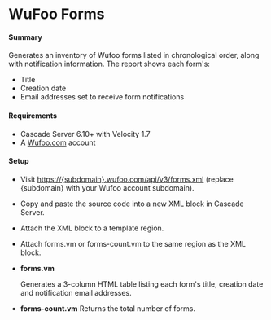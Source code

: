 # WuFoo Forms #

#### Summary ####
 Generates an inventory of Wufoo forms listed in chronological order, along with notification information.
 The report shows each form's:
* Title
* Creation date
* Email addresses set to receive form notifications

#### Requirements ####
* Cascade Server 6.10+ with Velocity 1.7
* A [Wufoo.com](http://wufoo.com) account

#### Setup ####
* Visit [https://{subdomain}.wufoo.com/api/v3/forms.xml](http://help.wufoo.com/articles/en_US/SurveyMonkeyArticleType/The-Forms-API) (replace {subdomain} with your Wufoo account subdomain).
* Copy and paste the source code into a new XML block in Cascade Server.
* Attach the XML block to a template region.
* Attach forms.vm or forms-count.vm to the same region as the XML block.

* **forms.vm**
	
	Generates a 3-column HTML table listing each form's title, creation date and notification email addresses.

* **forms-count.vm**
	Returns the total number of forms.